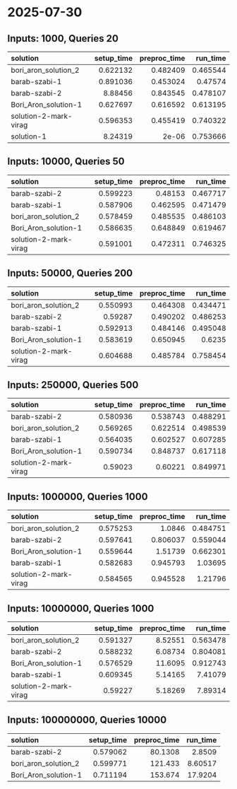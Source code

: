 # 2025-07-30

## Inputs: 1000, Queries 20

| solution              |   setup_time |   preproc_time |   run_time |
|:----------------------|-------------:|---------------:|-----------:|
| bori_aron_solution_2  |     0.622132 |       0.482409 |   0.465544 |
| barab-szabi-1         |     0.891036 |       0.453024 |   0.47574  |
| barab-szabi-2         |     8.88456  |       0.843545 |   0.478107 |
| Bori_Aron_solution-1  |     0.627697 |       0.616592 |   0.613195 |
| solution-2-mark-virag |     0.596353 |       0.455419 |   0.740322 |
| solution-1            |     8.24319  |       2e-06    |   0.753666 |

## Inputs: 10000, Queries 50

| solution              |   setup_time |   preproc_time |   run_time |
|:----------------------|-------------:|---------------:|-----------:|
| barab-szabi-2         |     0.599223 |       0.48153  |   0.467717 |
| barab-szabi-1         |     0.587906 |       0.462595 |   0.471479 |
| bori_aron_solution_2  |     0.578459 |       0.485535 |   0.486103 |
| Bori_Aron_solution-1  |     0.586635 |       0.648849 |   0.619467 |
| solution-2-mark-virag |     0.591001 |       0.472311 |   0.746325 |

## Inputs: 50000, Queries 200

| solution              |   setup_time |   preproc_time |   run_time |
|:----------------------|-------------:|---------------:|-----------:|
| bori_aron_solution_2  |     0.550993 |       0.464308 |   0.434471 |
| barab-szabi-2         |     0.59287  |       0.490202 |   0.486253 |
| barab-szabi-1         |     0.592913 |       0.484146 |   0.495048 |
| Bori_Aron_solution-1  |     0.583619 |       0.650945 |   0.6235   |
| solution-2-mark-virag |     0.604688 |       0.485784 |   0.758454 |

## Inputs: 250000, Queries 500

| solution              |   setup_time |   preproc_time |   run_time |
|:----------------------|-------------:|---------------:|-----------:|
| barab-szabi-2         |     0.580936 |       0.538743 |   0.488291 |
| bori_aron_solution_2  |     0.569265 |       0.622514 |   0.498539 |
| barab-szabi-1         |     0.564035 |       0.602527 |   0.607285 |
| Bori_Aron_solution-1  |     0.590734 |       0.848737 |   0.617118 |
| solution-2-mark-virag |     0.59023  |       0.60221  |   0.849971 |

## Inputs: 1000000, Queries 1000

| solution              |   setup_time |   preproc_time |   run_time |
|:----------------------|-------------:|---------------:|-----------:|
| bori_aron_solution_2  |     0.575253 |       1.0846   |   0.484751 |
| barab-szabi-2         |     0.597641 |       0.806037 |   0.559044 |
| Bori_Aron_solution-1  |     0.559644 |       1.51739  |   0.662301 |
| barab-szabi-1         |     0.582683 |       0.945793 |   1.03695  |
| solution-2-mark-virag |     0.584565 |       0.945528 |   1.21796  |

## Inputs: 10000000, Queries 1000

| solution              |   setup_time |   preproc_time |   run_time |
|:----------------------|-------------:|---------------:|-----------:|
| bori_aron_solution_2  |     0.591327 |        8.52551 |   0.563478 |
| barab-szabi-2         |     0.588232 |        6.08734 |   0.804081 |
| Bori_Aron_solution-1  |     0.576529 |       11.6095  |   0.912743 |
| barab-szabi-1         |     0.609345 |        5.14165 |   7.41079  |
| solution-2-mark-virag |     0.59227  |        5.18269 |   7.89314  |

## Inputs: 100000000, Queries 10000

| solution             |   setup_time |   preproc_time |   run_time |
|:---------------------|-------------:|---------------:|-----------:|
| barab-szabi-2        |     0.579062 |        80.1308 |    2.8509  |
| bori_aron_solution_2 |     0.599771 |       121.433  |    8.60517 |
| Bori_Aron_solution-1 |     0.711194 |       153.674  |   17.9204  |